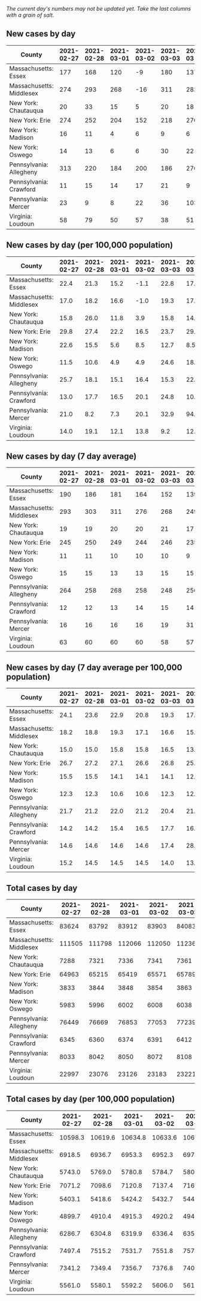 _The current day's numbers may not be updated yet. Take the last columns with a grain of salt._
## New cases by day

| County | 2021-02-27 | 2021-02-28 | 2021-03-01 | 2021-03-02 | 2021-03-03 | 2021-03-04 | 2021-03-05 |
| --- | --- | --- | --- | --- | --- | --- | --- |
| Massachusetts: Essex | 177 | 168 | 120 | -9 | 180 | 137 | 175 |
| Massachusetts: Middlesex | 274 | 293 | 268 | -16 | 311 | 282 | 302 |
| New York: Chautauqua | 20 | 33 | 15 | 5 | 20 | 18 | 23 |
| New York: Erie | 274 | 252 | 204 | 152 | 218 | 270 | 285 |
| New York: Madison | 16 | 11 | 4 | 6 | 9 | 6 | 13 |
| New York: Oswego | 14 | 13 | 6 | 6 | 30 | 22 | 27 |
| Pennsylvania: Allegheny | 313 | 220 | 184 | 200 | 186 | 276 | 288 |
| Pennsylvania: Crawford | 11 | 15 | 14 | 17 | 21 | 9 | 12 |
| Pennsylvania: Mercer | 23 | 9 | 8 | 22 | 36 | 103 | 25 |
| Virginia: Loudoun | 58 | 79 | 50 | 57 | 38 | 51 | 80 |

## New cases by day (per 100,000 population)

| County | 2021-02-27 | 2021-02-28 | 2021-03-01 | 2021-03-02 | 2021-03-03 | 2021-03-04 | 2021-03-05 |
| --- | --- | --- | --- | --- | --- | --- | --- |
| Massachusetts: Essex | 22.4 | 21.3 | 15.2 | -1.1 | 22.8 | 17.4 | 22.2 |
| Massachusetts: Middlesex | 17.0 | 18.2 | 16.6 | -1.0 | 19.3 | 17.5 | 18.7 |
| New York: Chautauqua | 15.8 | 26.0 | 11.8 | 3.9 | 15.8 | 14.2 | 18.1 |
| New York: Erie | 29.8 | 27.4 | 22.2 | 16.5 | 23.7 | 29.4 | 31.0 |
| New York: Madison | 22.6 | 15.5 | 5.6 | 8.5 | 12.7 | 8.5 | 18.3 |
| New York: Oswego | 11.5 | 10.6 | 4.9 | 4.9 | 24.6 | 18.0 | 22.1 |
| Pennsylvania: Allegheny | 25.7 | 18.1 | 15.1 | 16.4 | 15.3 | 22.7 | 23.7 |
| Pennsylvania: Crawford | 13.0 | 17.7 | 16.5 | 20.1 | 24.8 | 10.6 | 14.2 |
| Pennsylvania: Mercer | 21.0 | 8.2 | 7.3 | 20.1 | 32.9 | 94.1 | 22.8 |
| Virginia: Loudoun | 14.0 | 19.1 | 12.1 | 13.8 | 9.2 | 12.3 | 19.3 |

## New cases by day (7 day average)

| County | 2021-02-27 | 2021-02-28 | 2021-03-01 | 2021-03-02 | 2021-03-03 | 2021-03-04 | 2021-03-05 |
| --- | --- | --- | --- | --- | --- | --- | --- |
| Massachusetts: Essex | 190 | 186 | 181 | 164 | 152 | 139 | 135 |
| Massachusetts: Middlesex | 293 | 303 | 311 | 276 | 268 | 249 | 245 |
| New York: Chautauqua | 19 | 19 | 20 | 20 | 21 | 17 | 19 |
| New York: Erie | 245 | 250 | 249 | 244 | 246 | 235 | 236 |
| New York: Madison | 11 | 11 | 10 | 10 | 10 | 9 | 9 |
| New York: Oswego | 15 | 15 | 13 | 13 | 15 | 15 | 17 |
| Pennsylvania: Allegheny | 264 | 258 | 268 | 258 | 248 | 256 | 238 |
| Pennsylvania: Crawford | 12 | 12 | 13 | 14 | 15 | 14 | 14 |
| Pennsylvania: Mercer | 16 | 16 | 16 | 16 | 19 | 31 | 32 |
| Virginia: Loudoun | 63 | 60 | 60 | 60 | 58 | 57 | 59 |

## New cases by day (7 day average per 100,000 population)

| County | 2021-02-27 | 2021-02-28 | 2021-03-01 | 2021-03-02 | 2021-03-03 | 2021-03-04 | 2021-03-05 |
| --- | --- | --- | --- | --- | --- | --- | --- |
| Massachusetts: Essex | 24.1 | 23.6 | 22.9 | 20.8 | 19.3 | 17.6 | 17.1 |
| Massachusetts: Middlesex | 18.2 | 18.8 | 19.3 | 17.1 | 16.6 | 15.4 | 15.2 |
| New York: Chautauqua | 15.0 | 15.0 | 15.8 | 15.8 | 16.5 | 13.4 | 15.0 |
| New York: Erie | 26.7 | 27.2 | 27.1 | 26.6 | 26.8 | 25.6 | 25.7 |
| New York: Madison | 15.5 | 15.5 | 14.1 | 14.1 | 14.1 | 12.7 | 12.7 |
| New York: Oswego | 12.3 | 12.3 | 10.6 | 10.6 | 12.3 | 12.3 | 13.9 |
| Pennsylvania: Allegheny | 21.7 | 21.2 | 22.0 | 21.2 | 20.4 | 21.1 | 19.6 |
| Pennsylvania: Crawford | 14.2 | 14.2 | 15.4 | 16.5 | 17.7 | 16.5 | 16.5 |
| Pennsylvania: Mercer | 14.6 | 14.6 | 14.6 | 14.6 | 17.4 | 28.3 | 29.2 |
| Virginia: Loudoun | 15.2 | 14.5 | 14.5 | 14.5 | 14.0 | 13.8 | 14.3 |

## Total cases by day

| County | 2021-02-27 | 2021-02-28 | 2021-03-01 | 2021-03-02 | 2021-03-03 | 2021-03-04 | 2021-03-05 |
| --- | --- | --- | --- | --- | --- | --- | --- |
| Massachusetts: Essex | 83624 | 83792 | 83912 | 83903 | 84083 | 84220 | 84395 |
| Massachusetts: Middlesex | 111505 | 111798 | 112066 | 112050 | 112361 | 112643 | 112945 |
| New York: Chautauqua | 7288 | 7321 | 7336 | 7341 | 7361 | 7379 | 7402 |
| New York: Erie | 64963 | 65215 | 65419 | 65571 | 65789 | 66059 | 66344 |
| New York: Madison | 3833 | 3844 | 3848 | 3854 | 3863 | 3869 | 3882 |
| New York: Oswego | 5983 | 5996 | 6002 | 6008 | 6038 | 6060 | 6087 |
| Pennsylvania: Allegheny | 76449 | 76669 | 76853 | 77053 | 77239 | 77515 | 77803 |
| Pennsylvania: Crawford | 6345 | 6360 | 6374 | 6391 | 6412 | 6421 | 6433 |
| Pennsylvania: Mercer | 8033 | 8042 | 8050 | 8072 | 8108 | 8211 | 8236 |
| Virginia: Loudoun | 22997 | 23076 | 23126 | 23183 | 23221 | 23272 | 23352 |

## Total cases by day (per 100,000 population)

| County | 2021-02-27 | 2021-02-28 | 2021-03-01 | 2021-03-02 | 2021-03-03 | 2021-03-04 | 2021-03-05 |
| --- | --- | --- | --- | --- | --- | --- | --- |
| Massachusetts: Essex | 10598.3 | 10619.6 | 10634.8 | 10633.6 | 10656.4 | 10673.8 | 10696.0 |
| Massachusetts: Middlesex | 6918.5 | 6936.7 | 6953.3 | 6952.3 | 6971.6 | 6989.1 | 7007.8 |
| New York: Chautauqua | 5743.0 | 5769.0 | 5780.8 | 5784.7 | 5800.5 | 5814.7 | 5832.8 |
| New York: Erie | 7071.2 | 7098.6 | 7120.8 | 7137.4 | 7161.1 | 7190.5 | 7221.5 |
| New York: Madison | 5403.1 | 5418.6 | 5424.2 | 5432.7 | 5445.4 | 5453.8 | 5472.2 |
| New York: Oswego | 4899.7 | 4910.4 | 4915.3 | 4920.2 | 4944.8 | 4962.8 | 4984.9 |
| Pennsylvania: Allegheny | 6286.7 | 6304.8 | 6319.9 | 6336.4 | 6351.7 | 6374.4 | 6398.0 |
| Pennsylvania: Crawford | 7497.4 | 7515.2 | 7531.7 | 7551.8 | 7576.6 | 7587.2 | 7601.4 |
| Pennsylvania: Mercer | 7341.2 | 7349.4 | 7356.7 | 7376.8 | 7409.7 | 7503.8 | 7526.7 |
| Virginia: Loudoun | 5561.0 | 5580.1 | 5592.2 | 5606.0 | 5615.2 | 5627.5 | 5646.9 |
